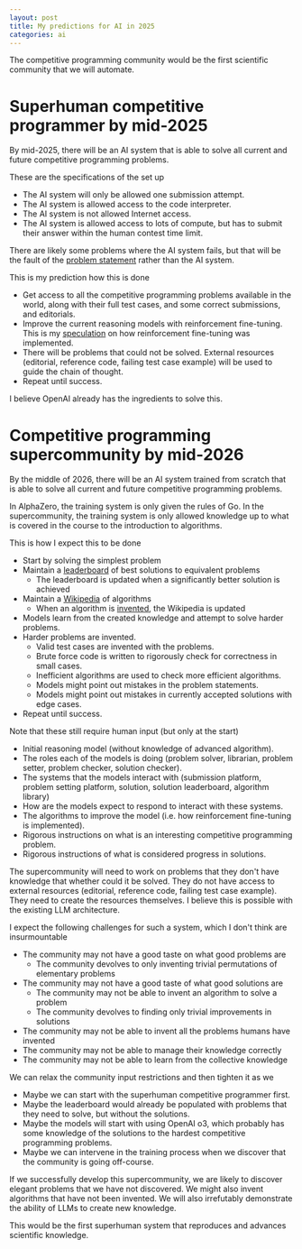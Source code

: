 ```yaml
---
layout: post
title: My predictions for AI in 2025
categories: ai
---
```

The competitive programming community would be the first scientific community that we will automate.


# Superhuman competitive programmer by mid-2025

By mid-2025, there will be an AI system that is able to solve all current and future competitive programming problems.

These are the specifications of the set up
- The AI system will only be allowed one submission attempt.
- The AI system is allowed access to the code interpreter.
- The AI system is not allowed Internet access.
- The AI system is allowed access to lots of compute, but has to submit their answer within the human contest time limit.

There are likely some problems where the AI system fails, but that will be the fault of the [problem statement](https://x.com/giffmana/status/1870589383562477880) rather than the AI system.

This is my prediction how this is done
- Get access to all the competitive programming problems available in the world, along with their full test cases, and some correct submissions, and editorials.
- Improve the current reasoning models with reinforcement fine-tuning. This is my [speculation](https://www.quora.com/How-do-you-think-reinforcement-fine-tuning-was-implemented/answer/Tong-Hui-Kang-1) on how reinforcement fine-tuning was implemented.
- There will be problems that could not be solved. External resources (editorial, reference code, failing test case example) will be used to guide the chain of thought.
- Repeat until success.

I believe OpenAI already has the ingredients to solve this.




# Competitive programming supercommunity by mid-2026

By the middle of 2026, there will be an AI system trained from scratch that is able to solve all current and future competitive programming problems.


In AlphaZero, the training system is only given the rules of Go. In the supercommunity, the training system is only allowed knowledge up to what is covered in the course to the introduction to algorithms.


This is how I expect this to be done
- Start by solving the simplest problem
- Maintain a [leaderboard](https://judge.yosupo.jp/) of best solutions to equivalent problems
	- The leaderboard is updated when a significantly better solution is achieved
- Maintain a [Wikipedia](https://cp-algorithms.com/) of algorithms
	- When an algorithm is [invented](https://www.quora.com/What-are-some-algorithms-that-were-invented-due-to-competitive-programming/answer/Brian-Bi), the Wikipedia is updated
- Models learn from the created knowledge and attempt to solve harder problems.
- Harder problems are invented.
	- Valid test cases are invented with the problems.
	- Brute force code is written to rigorously check for correctness in small cases.
	- Inefficient algorithms are used to check more efficient algorithms.
	- Models might point out mistakes in the problem statements.
	- Models might point out mistakes in currently accepted solutions with edge cases.
- Repeat until success.


Note that these still require human input (but only at the start)
- Initial reasoning model (without knowledge of advanced algorithm).
- The roles each of the models is doing (problem solver, librarian, problem setter, problem checker, solution checker).
- The systems that the models interact with (submission platform, problem setting platform, solution, solution leaderboard, algorithm library)
- How are the models expect to respond to interact with these systems.
- The algorithms to improve the model (i.e. how reinforcement fine-tuning is implemented).
- Rigorous instructions on what is an interesting competitive programming problem.
- Rigorous instructions of what is considered progress in solutions.


The supercommunity will need to work on problems that they don't have knowledge that whether could it be solved. They do not have access to external resources (editorial, reference code, failing test case example). They need to create the resources themselves. I believe this is possible with the existing LLM architecture.


I expect the following challenges for such a system, which I don't think are insurmountable
- The community may not have a good taste on what good problems are
	- The community devolves to only inventing trivial permutations of elementary problems
- The community may not have a good taste of what good solutions are
	- The community may not be able to invent an algorithm to solve a problem
	- The community devolves to finding only trivial improvements in solutions
- The community may not be able to invent all the problems humans have invented
- The community may not be able to manage their knowledge correctly
- The community may not be able to learn from the collective knowledge


We can relax the community input restrictions and then tighten it as we 
- Maybe we can start with the superhuman competitive programmer first.
- Maybe the leaderboard would already be populated with problems that they need to solve, but without the solutions.
- Maybe the models will start with using OpenAI o3, which probably has some knowledge of the solutions to the hardest competitive programming problems.
- Maybe we can intervene in the training process when we discover that the community is going off-course.


If we successfully develop this supercommunity, we are likely to discover elegant problems that we have not discovered. We might also invent algorithms that have not been invented. We will also irrefutably demonstrate the ability of LLMs to create new knowledge.


This would be the first superhuman system that reproduces and advances scientific knowledge.


